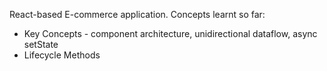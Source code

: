 React-based E-commerce application. Concepts learnt so far: 
  - Key Concepts - component architecture, unidirectional dataflow, async setState
  - Lifecycle Methods 
